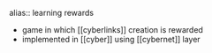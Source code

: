 alias:: learning rewards

- game in which [[cyberlinks]] creation is rewarded
- implemented in [[cyber]] using [[cybernet]] layer